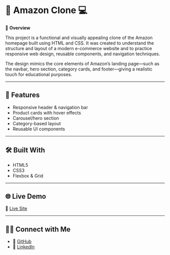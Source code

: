 # 🛒 Amazon Clone 💻

📌 **Overview**

This project is a functional and visually appealing clone of the Amazon homepage built using HTML and CSS. It was created to understand the structure and layout of a modern e-commerce website and to practice responsive web design, reusable components, and navigation techniques.

The design mimics the core elements of Amazon’s landing page—such as the navbar, hero section, category cards, and footer—giving a realistic touch for educational purposes.

---

## 🚀 Features

- Responsive header & navigation bar
- Product cards with hover effects
- Carousel/hero section
- Category-based layout
- Reusable UI components

---

## 🛠️ Built With

- HTML5
- CSS3
- Flexbox & Grid

---

## 🌐 Live Demo

🔗 [Live Site](#)

---

## 🙋‍♂️ Connect with Me

- 🔗 [GitHub](https://github.com/TanmayMargaj35)
- 💼 [LinkedIn](https://www.linkedin.com/in/tanmay-margaj-5598542bb)
